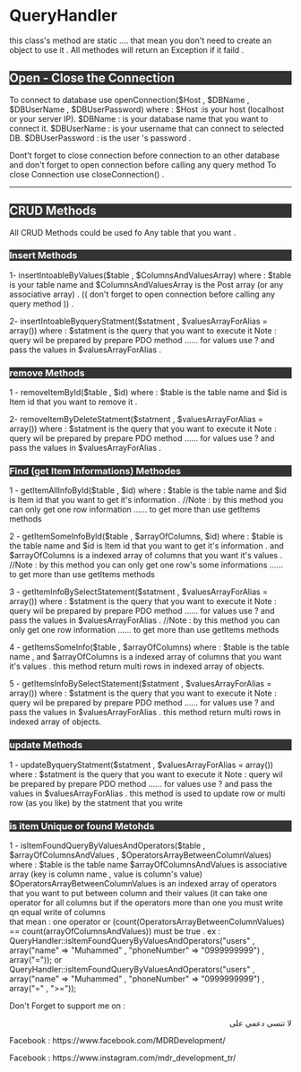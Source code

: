 # QueryHandler

this class's method are static .... that mean you don't need to create an object to use it .
All methodes will return an Exception if it faild .

<h2 style="background-color:#333;color:#fff">Open - Close the Connection</h2>
To connect to database use  openConnection($Host , $DBName , $DBUserName , $DBUserPassword) 
where :
$Host :is your host (localhost  or your server IP).
$DBName : is your database name that you want to connect it.
$DBUserName : is your username that can connect to selected DB.
$DBUserPassword : is the user 's password .

 Dont't forget to close connection before connection to an other database and don't forget to open connection before calling any query method
 To close Connection use closeConnection() .
 
----------------------------------------

<h2 style="background-color:#333;color:#fff">CRUD Methods</h2>

All CRUD Methods could be used fo Any table that you want .

<h3 style="background-color:#333;color:#fff">Insert Methods</h3>

1- insertIntoableByValues($table ,   $ColumnsAndValuesArray) 
where :
$table is your table name and $ColumnsAndValuesArray is the Post array (or any associative array) .
(( don't forget to open connection before calling any query method )) .

2- insertIntoableByqueryStatment($statment , $valuesArrayForAlias = array()) 
where :
$statment is the query that you want to execute it 
Note : query wil be prepared by prepare PDO method ...... for values use ? and pass the values in $valuesArrayForAlias .


<h3 style="background-color:#333;color:#fff">remove  Methods</h3>

1 - removeItemById($table , $id) 
where :
$table is the table name and $id is Item id that you want to remove it .

2- removeItemByDeleteStatment($statment , $valuesArrayForAlias = array()) 
where :
$statment is the query that you want to execute it 
Note : query wil be prepared by prepare PDO method ...... for values use ? and pass the values in $valuesArrayForAlias .


<h3 style="background-color:#333;color:#fff">Find (get Item Informations)  Methodes</h3>

1 - getItemAllInfoById($table , $id)
where :
$table is the table name and $id is Item id that you want to get it's information .
//Note : by this method you can only get one row information ...... to get more than use getItems methods

2 - getItemSomeInfoById($table , $arrayOfColumns, $id)
where :
$table is the table name and $id is Item id that you want to get it's information .
and $arrayOfColumns is a indexed array of columns that you want it's values .
//Note : by this method you can only get one row's some informations ...... to get more than use getItems methods

3 - getItemInfoBySelectStatement($statment , $valuesArrayForAlias = array())
where :
$statment is the query that you want to execute it 
Note : query wil be prepared by prepare PDO method ...... for values use ? and pass the values in $valuesArrayForAlias .
//Note : by this method you can only get one row information ...... to get more than use getItems methods


4 - getItemsSomeInfo($table , $arrayOfColumns)
where :
$table is the table name  , and $arrayOfColumns is a indexed array of columns that you want it's values .
this method return multi rows in indexed array of objects.

5 - getItemsInfoBySelectStatement($statment , $valuesArrayForAlias = array())
where :
$statment is the query that you want to execute it 
Note : query wil be prepared by prepare PDO method ...... for values use ? and pass the values in $valuesArrayForAlias .
this method return multi rows in indexed array of objects.

<h3 style="background-color:#333;color:#fff">update  Methods</h3>

1 - updateByqueryStatment($statment , $valuesArrayForAlias = array())
where :
$statment is the query that you want to execute it 
Note : query wil be prepared by prepare PDO method ...... for values use ? and pass the values in $valuesArrayForAlias .
this method is used to update row or multi row (as you like) by the statment that you write

<h3 style="background-color:#333;color:#fff">is item Unique or found Metohds</h3>

1 - isItemFoundQueryByValuesAndOperators($table , $arrayOfColumnsAndValues , $OperatorsArrayBetweenColumnValues)
where :
$table is the table name
$arrayOfColumnsAndValues is associative array (key is column name , value is column's value)
$OperatorsArrayBetweenColumnValues is an indexed array of operators that you want to put between column and their values
(it can take one operator for all columns but if the operators more than one you must write qn equal write of columns   
that mean : 
one operator 
or
(count(OperatorsArrayBetweenColumnValues) == count(arrayOfColumnsAndValues)) must be true  .
ex : 
QueryHandler::isItemFoundQueryByValuesAndOperators("users" , array("name" => "Muhammed" , "phoneNumber" => "0999999999") , array("="));
or
QueryHandler::isItemFoundQueryByValuesAndOperators("users" , array("name" => "Muhammed" , "phoneNumber" => "0999999999") , array("=" , ">="));

Don't Forget to support me on :
<p dir="rtl" >لا تنسى دعمي على </p>
<p>Facebook : https://www.facebook.com/MDRDevelopment/</p>
<p>Facebook : https://www.instagram.com/mdr_development_tr/</p>

